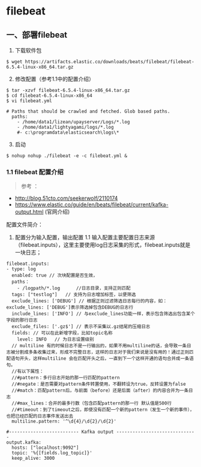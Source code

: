 # filebeat
## 一、部署filebeat
1. 下载软件包
```
$ wget https://artifacts.elastic.co/downloads/beats/filebeat/filebeat-6.5.4-linux-x86_64.tar.gz
```
2. 修改配置（参考1.1中的配置介绍）
```
$ tar -xzvf filebeat-6.5.4-linux-x86_64.tar.gz
$ cd filebeat-6.5.4-linux-x86_64
$ vi filebeat.yml

# Paths that should be crawled and fetched. Glob based paths.
  paths:
    - /home/data1/lizean/upayserver/Logs/*.log
    - /home/data1/lightyagami/logs/*.log
    #- c:\programdata\elasticsearch\logs\*
```
3. 启动
```
$ nohup nohup ./filebeat -e -c filebeat.yml &
```

### 1.1 filebeat 配置介绍
> 参考 ：
- http://blog.51cto.com/seekerwolf/2110174
- https://www.elastic.co/guide/en/beats/filebeat/current/kafka-output.html (官网介绍)

配置文件简介：

1. 配置分为输入配置，输出配置
1.1 输入配置主要配置日志来源（filebeat.inputs），这里主要使用log日志采集的形式，filebeat.inputs就是一块日志；
```
filebeat.inputs:
- type: log
  enabled: true // 次块配置是否生效，
  paths：
    - /logpath/*.log      //日志目录，支持正则匹配
  tags: ["testlog"]   // 支持为日志增加标签，以便筛选
  exclude_lines: ['DEBUG'] // 根据正则过滤筛选日志每行的内容，如：exclude_lines: ['DEBUG']表示筛选掉包含DEBUG的日志行
  include_lines: ['INFO'] // 与exclude_lines功能一样，表示包含筛选出包含某个字段的那行日志
  exclude_files: ['.gz$'] // 表示不采集以.gz结尾的压缩日志
  fields: // 可以在此新增字段，比如topic名称
    level: INFO   // 为日志设置级别
  // multiline 有的时候日志不是一行输出的，如果不用multiline的话，会导致一条日志被分割成多条收集过来，形成不完整日志，这样的日志对于我们来说是没有用的！通过正则匹配语句开头，这样multiline 会在匹配开头之后，一直到下一个这样开通的语句合并成一条语句。
  //有以下属性：
  //#pattern：多行日志开始的那一行匹配的pattern
  //#negate：是否需要对pattern条件转置使用，不翻转设为true，反转设置为false
  //#match：匹配pattern后，与前面（before）还是后面（after）的内容合并为一条日志
  //#max_lines：合并的最多行数（包含匹配pattern的那一行 默认值是500行
  //#timeout：到了timeout之后，即使没有匹配一个新的pattern（发生一个新的事件），也把已经匹配的日志事件发送出去  
  multiline.pattern: '^\d{4}/\d{2}/\d{2}'
  
#-------------------------- Kafka output ------------------------------
output.kafka:
  hosts: ["localhost:9092"]
  topic: '%{[fields.log_topic]}'
  keep_alive: 3000 
   
```
   